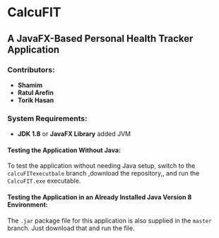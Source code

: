 # CalcuFIT  
## A JavaFX-Based Personal Health Tracker Application  

### Contributors:
- **Shamim**  
- **Ratul Arefin**  
- **Torik Hasan**  

### System Requirements:  
- **JDK 1.8** or **JavaFX Library** added JVM  

#### Testing the Application Without Java:
To test the application without needing Java setup, switch to the `calcuFITexecutbale` branch ,download the repository,, and run the `CalcuFIT.exe` executable.

#### Testing the Application in an Already Installed Java Version 8 Environment:
The `.jar` package file for this application is also supplied in the `master` branch. Just download that and run the file.
